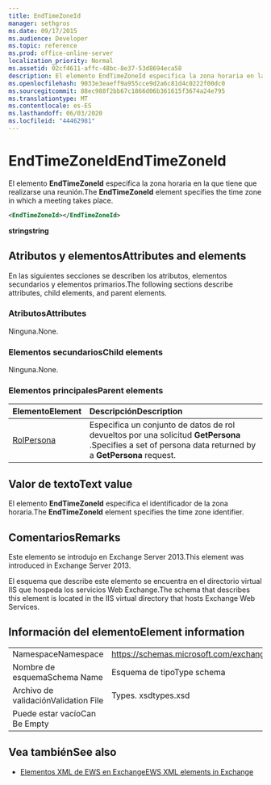 ```yaml
---
title: EndTimeZoneId
manager: sethgros
ms.date: 09/17/2015
ms.audience: Developer
ms.topic: reference
ms.prod: office-online-server
localization_priority: Normal
ms.assetid: 02cf4611-affc-48bc-8e37-53d8694eca58
description: El elemento EndTimeZoneId especifica la zona horaria en la que tiene que realizarse una reunión.
ms.openlocfilehash: 9033e3eaeff9a955cce9d2a6c81d4c0222f00dc0
ms.sourcegitcommit: 88ec988f2bb67c1866d06b361615f3674a24e795
ms.translationtype: MT
ms.contentlocale: es-ES
ms.lasthandoff: 06/03/2020
ms.locfileid: "44462981"
---
```

# <a name="endtimezoneid"></a><span data-ttu-id="c2675-103">EndTimeZoneId</span><span class="sxs-lookup"><span data-stu-id="c2675-103">EndTimeZoneId</span></span>

<span data-ttu-id="c2675-104">El elemento **EndTimeZoneId** especifica la zona horaria en la que tiene que realizarse una reunión.</span><span class="sxs-lookup"><span data-stu-id="c2675-104">The **EndTimeZoneId** element specifies the time zone in which a meeting takes place.</span></span> 
  
```XML
<EndTimeZoneId></EndTimeZoneId>
```

 <span data-ttu-id="c2675-105">**string**</span><span class="sxs-lookup"><span data-stu-id="c2675-105">**string**</span></span>
## <a name="attributes-and-elements"></a><span data-ttu-id="c2675-106">Atributos y elementos</span><span class="sxs-lookup"><span data-stu-id="c2675-106">Attributes and elements</span></span>

<span data-ttu-id="c2675-107">En las siguientes secciones se describen los atributos, elementos secundarios y elementos primarios.</span><span class="sxs-lookup"><span data-stu-id="c2675-107">The following sections describe attributes, child elements, and parent elements.</span></span>
  
### <a name="attributes"></a><span data-ttu-id="c2675-108">Atributos</span><span class="sxs-lookup"><span data-stu-id="c2675-108">Attributes</span></span>

<span data-ttu-id="c2675-109">Ninguna.</span><span class="sxs-lookup"><span data-stu-id="c2675-109">None.</span></span>
  
### <a name="child-elements"></a><span data-ttu-id="c2675-110">Elementos secundarios</span><span class="sxs-lookup"><span data-stu-id="c2675-110">Child elements</span></span>

<span data-ttu-id="c2675-111">Ninguna.</span><span class="sxs-lookup"><span data-stu-id="c2675-111">None.</span></span>
  
### <a name="parent-elements"></a><span data-ttu-id="c2675-112">Elementos principales</span><span class="sxs-lookup"><span data-stu-id="c2675-112">Parent elements</span></span>

|<span data-ttu-id="c2675-113">**Elemento**</span><span class="sxs-lookup"><span data-stu-id="c2675-113">**Element**</span></span>|<span data-ttu-id="c2675-114">**Descripción**</span><span class="sxs-lookup"><span data-stu-id="c2675-114">**Description**</span></span>|
|:-----|:-----|
|[<span data-ttu-id="c2675-115">Rol</span><span class="sxs-lookup"><span data-stu-id="c2675-115">Persona</span></span>](persona.md) <br/> |<span data-ttu-id="c2675-116">Especifica un conjunto de datos de rol devueltos por una solicitud **GetPersona** .</span><span class="sxs-lookup"><span data-stu-id="c2675-116">Specifies a set of persona data returned by a **GetPersona** request.</span></span>  <br/> |
   
## <a name="text-value"></a><span data-ttu-id="c2675-117">Valor de texto</span><span class="sxs-lookup"><span data-stu-id="c2675-117">Text value</span></span>

<span data-ttu-id="c2675-118">El elemento **EndTimeZoneId** especifica el identificador de la zona horaria.</span><span class="sxs-lookup"><span data-stu-id="c2675-118">The **EndTimeZoneId** element specifies the time zone identifier.</span></span> 
  
## <a name="remarks"></a><span data-ttu-id="c2675-119">Comentarios</span><span class="sxs-lookup"><span data-stu-id="c2675-119">Remarks</span></span>

<span data-ttu-id="c2675-120">Este elemento se introdujo en Exchange Server 2013.</span><span class="sxs-lookup"><span data-stu-id="c2675-120">This element was introduced in Exchange Server 2013.</span></span>
  
<span data-ttu-id="c2675-121">El esquema que describe este elemento se encuentra en el directorio virtual IIS que hospeda los servicios Web Exchange.</span><span class="sxs-lookup"><span data-stu-id="c2675-121">The schema that describes this element is located in the IIS virtual directory that hosts Exchange Web Services.</span></span>
  
## <a name="element-information"></a><span data-ttu-id="c2675-122">Información del elemento</span><span class="sxs-lookup"><span data-stu-id="c2675-122">Element information</span></span>

|||
|:-----|:-----|
|<span data-ttu-id="c2675-123">Namespace</span><span class="sxs-lookup"><span data-stu-id="c2675-123">Namespace</span></span>  <br/> |https://schemas.microsoft.com/exchange/services/2006/types  <br/> |
|<span data-ttu-id="c2675-124">Nombre de esquema</span><span class="sxs-lookup"><span data-stu-id="c2675-124">Schema Name</span></span>  <br/> |<span data-ttu-id="c2675-125">Esquema de tipo</span><span class="sxs-lookup"><span data-stu-id="c2675-125">Type schema</span></span>  <br/> |
|<span data-ttu-id="c2675-126">Archivo de validación</span><span class="sxs-lookup"><span data-stu-id="c2675-126">Validation File</span></span>  <br/> |<span data-ttu-id="c2675-127">Types. xsd</span><span class="sxs-lookup"><span data-stu-id="c2675-127">types.xsd</span></span>  <br/> |
|<span data-ttu-id="c2675-128">Puede estar vacío</span><span class="sxs-lookup"><span data-stu-id="c2675-128">Can Be Empty</span></span>  <br/> ||
   
## <a name="see-also"></a><span data-ttu-id="c2675-129">Vea también</span><span class="sxs-lookup"><span data-stu-id="c2675-129">See also</span></span>



- [<span data-ttu-id="c2675-130">Elementos XML de EWS en Exchange</span><span class="sxs-lookup"><span data-stu-id="c2675-130">EWS XML elements in Exchange</span></span>](ews-xml-elements-in-exchange.md)

